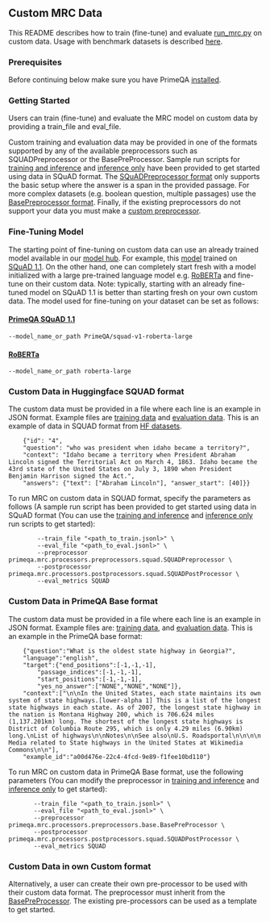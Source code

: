 ## Custom MRC Data

This README describes how to train (fine-tune) and evaluate [run_mrc.py](../../primeqa/mrc/run_mrc.py) on custom data. 
Usage with benchmark datasets is described [here](../../primeqa/mrc/README.md#example-usage).

### Prerequisites

Before continuing below make sure you have PrimeQA [installed](../../README.md#Installation).

### Getting Started
Users can train (fine-tune) and evaluate the MRC model on custom data by providing a train_file and eval_file. 

Custom training and evaluation data may be provided in one of the formats supported by any of the available preprocessors such as SQUADPreprocessor or the BasePreProcessor. Sample run scripts for [training and inference](run_mrc_train_eval.sh) and [inference only](run_mrc_eval.sh) have been provided to get started using data in SQuAD format. The [SQuADPreprocessor format](./README.md#Custom-Data-in-Huggingface-SQUAD-format) only supports the basic setup where the answer is a span in the provided passage. For more complex datasets (e.g. boolean question, multiple passages) use the [BasePreprocessor format](./README.md#Custom-Data-in-PrimeQA-Base-format). Finally, if the existing preprocessors do not support your data you must make a [custom preprocessor](./README.md#Custom-Data-in-own-custom-format).  

### Fine-Tuning Model

The starting point of fine-tuning on custom data can use an already trained model available in our [model hub](https://huggingface.co/PrimeQA). For example, this [model](https://huggingface.co/PrimeQA/squad-v1-roberta-large) trained on [SQuAD 1.1](https://aclanthology.org/D16-1264/). On the other hand, one can completely start fresh with a model initialized with a large pre-trained language model e.g. [RoBERTa](https://huggingface.co/roberta-large/) and fine-tune on their custom data. Note: typically, starting with an already fine-tuned model on SQuAD 1.1 is better than starting fresh on your own custom data. The model used for fine-tuning on your dataset can be set as follows:

#### [PrimeQA SQuAD 1.1](https://huggingface.co/PrimeQA/squad-v1-roberta-large)
```shell
--model_name_or_path PrimeQA/squad-v1-roberta-large
```

#### [RoBERTa](https://huggingface.co/roberta-large/)
```shell
--model_name_or_path roberta-large
```

### Custom Data in Huggingface SQUAD format

The custom data must be provided in a file where each line is an example in JSON format.
Example files are [training data](./custom_data/examples_train_squad.jsonl) and [evaluation data](./custom_data/examples_eval_squad.jsonl).
This is an example of data in SQUAD format from [HF datasets](https://huggingface.co/datasets/squad/viewer/plain_text/train). 

```shell
    {"id": "4", 
    "question": "who was president when idaho became a territory?", 
    "context": "Idaho became a territory when President Abraham Lincoln signed the Territorial Act on March 4, 1863. Idaho became the 43rd state of the United States on July 3, 1890 when President Benjamin Harrison signed the Act.", 
    "answers": {"text": ["Abraham Lincoln"], "answer_start": [40]}}
```

To run MRC on custom data in SQUAD format, specify the parameters as follows (A sample run script has been provided to get started using data in SQuAD format (You can use the [training and inference](run_mrc_train_eval.sh) and [inference only](run_mrc_eval.sh) run scripts to get started):

```shell
        --train_file "<path_to_train.jsonl>" \
        --eval_file "<path_to_eval.jsonl>" \
        --preprocessor primeqa.mrc.processors.preprocessors.squad.SQUADPreprocessor \
        --postprocessor primeqa.mrc.processors.postprocessors.squad.SQUADPostProcessor \
        --eval_metrics SQUAD 
```

### Custom Data in PrimeQA Base format

The custom data must be provided in a file where each line is an example in JSON format.
Example files are: [training data](./custom_data/examples_train_base.jsonl), and [evaluation data](./custom_data/examples_eval_base.jsonl).
 This is an example in the PrimeQA base format:
```shell
    {"question":"What is the oldest state highway in Georgia?",
    "language":"english",
    "target":{"end_positions":[-1,-1,-1],
        "passage_indices":[-1,-1,-1],
        "start_positions":[-1,-1,-1],
        "yes_no_answer":["NONE","NONE","NONE"]},
    "context":["\n\nIn the United States, each state maintains its own system of state highways.[lower-alpha 1] This is a list of the longest state highways in each state. As of 2007, the longest state highway in the nation is Montana Highway 200, which is 706.624 miles (1,137.201km) long. The shortest of the longest state highways is District of Columbia Route 295, which is only 4.29 miles (6.90km) long.\nList of highways\n\nNotes\n\nSee also\nU.S. Roadsportal\n\n\n\n Media related to State highways in the United States at Wikimedia Commons\n\n"],
    "example_id":"a00d476e-22c4-4fcd-9e89-f1fee10bd110"}
```

To run MRC on custom data in PrimeQA Base format, use the following parameters (You can modify the preprocessor in [training and inference](run_mrc_train_eval.sh) and [inference only](run_mrc_eval.sh) to get started):

```shell
       --train_file "<path_to_train.jsonl>" \
       --eval_file "<path_to_eval.jsonl>" \
       --preprocessor primeqa.mrc.processors.preprocessors.base.BasePreProcessor \
       --postprocessor primeqa.mrc.processors.postprocessors.squad.SQUADPostProcessor \
       --eval_metrics SQUAD 
```

### Custom Data in own Custom format

Alternatively, a user can create their own pre-processor to be used with their custom data format. The preprocessor must inherit from the [BasePreProcessor](https://github.com/primeqa/primeqa/blob/mrc-user-data/primeqa/mrc/processors/preprocessors/base.py). The existing pre-processors can be used as a template to get started.
